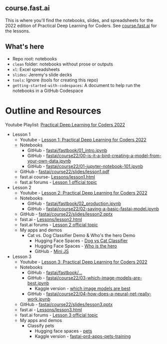 ## course.fast.ai

This is where you'll find the notebooks, slides, and spreadsheets for the 2022 edition of Practical Deep Learning for Coders. See [course.fast.ai](https://course.fast.ai) for the lessons.

## What's here

- Repo root: notebooks
- `clean` folder: notebooks without prose or outputs
- `xl`: Excel spreadsheets
- `slides`: Jeremy's slide decks
- `tools`: Ignore (tools for creating this repo)
- `getting-started-with-codespaces`: A document to help run the notebooks in a GitHub Codespace

# Outline and Resources
Youtube Playlist: [Practical Deep Learning for Coders 2022](https://www.youtube.com/playlist?list=PLfYUBJiXbdtSvpQjSnJJ_PmDQB_VyT5iU)

- Lesson 1
  - Youtube - [Lesson 1: Practical Deep Learning for Coders 2022](https://www.youtube.com/watch?v=8SF_h3xF3cE&list=PLfYUBJiXbdtSvpQjSnJJ_PmDQB_VyT5iU&index=2)
  - Notebooks
    - GitHub - [fastai/fastbook/01_intro.ipynb](https://github.com/prasanth-ntu/fastai-fastbook/blob/master/01_intro.ipynb)
    - GitHub - [fastai/course22/00-is-it-a-bird-creating-a-model-from-your-own-data.ipynb](https://github.com/prasanth-ntu/fastai-course22/blob/master/00-is-it-a-bird-creating-a-model-from-your-own-data.ipynb)
    - GitHub - [fastai/course22/01-jupyter-notebook-101.ipynb](https://github.com/prasanth-ntu/fastai-course22/blob/master/01-jupyter-notebook-101.ipynb)
  - GitHub - [fastai/course22/slides/lesson1.pdf](https://github.com/prasanth-ntu/fastai-course22/blob/master/slides/lesson1.pdf)
  - fast.ai course- [Lessons/lesson1.html](https://course.fast.ai/Lessons/lesson1.html)
  - fast.ai forums - [Lesson 1 official topic ](https://forums.fast.ai/t/lesson-1-official-topic/95287)
- Lesson 2
  - Youtube - [Lesson 2: Practical Deep Learning for Coders 2022](https://www.youtube.com/watch?v=F4tvM4Vb3A0&list=PLfYUBJiXbdtSvpQjSnJJ_PmDQB_VyT5iU&index=2)
  - Notebooks
    - GitHub - [fastai/fastbook/02_production.ipynb](https://github.com/prasanth-ntu/fastai-fastbook/blob/master/02_production.ipynb)
    - GitHub - [fastai/course22/02-saving-a-basic-fastai-model.ipynb](https://github.com/prasanth-ntu/fastai-course22/blob/master/02-saving-a-basic-fastai-model.ipynb)
  - GitHub - [fastai/course22/slides/lesson2.pptx](https://github.com/prasanth-ntu/fastai-course22/blob/master/slides/lesson2.pptx)
  - fast.ai - [Lessons/lesson2.html](https://course.fast.ai/Lessons/lesson2.html)
  - fast.ai forums - [Lesson 2 official topic](https://forums.fast.ai/t/lesson-2-official-topic/96033/497)
  - My apps and demos
    - Cat vs. Dog Classifier Demo & Who's the hero Demo
      - Hugging Face Spaces - [Dog vs Cat Classifier](https://huggingface.co/spaces/prasanthntu/dog-vs-cat-classifier/tree/main)  
      -  Hugging Face Spaces - [Who is the hero](https://huggingface.co/spaces/prasanthntu/who-is-the-hero/tree/main)
      - GitHub - [Mini JS](https://prasanth-ntu.github.io/tinypets/)
- Lesson 3
  - Youtube - [Lesson 3: Practical Deep Learning for Coders 2022](https://www.youtube.com/watch?v=hBBOjCiFcuo)
  - Notebooks
    - GitHub - [fastai/fastbook/...]()
    - GitHub - [fastai/course22/03-which-image-models-are-best.ipynb](https://github.com/prasanth-ntu/fastai-course22/blob/master/03-which-image-models-are-best.ipynb)
      - Kaggle version - [which image models are best](https://www.kaggle.com/code/prasanth07/which-image-models-are-best)
    - GitHub - [fastai/course22/04-how-does-a-neural-net-really-work.ipynb](https://github.com/prasanth-ntu/fastai-course22/blob/master/04-how-does-a-neural-net-really-work.ipynb)
  - GitHub - [fastai/course22/slides/lesson3.pptx](https://github.com/prasanth-ntu/fastai-course22/blob/master/slides/lesson3.pptx)
  - fast.ai - [Lessons/lesson3.html](https://course.fast.ai/Lessons/lesson3.html)
  - fast.ai forums - [Lesson 3 official topic](https://forums.fast.ai/t/lesson-3-official-topic/96254/1)
  - My apps and demos
    - Classify pets
      - Hugging face spaces - [pets](https://huggingface.co/spaces/prasanthntu/pets/tree/main)
      - Kaggle version - [fastai-prd-apps-pets-training](https://www.kaggle.com/prasanth07/fastai-prd-apps-pets-training)
